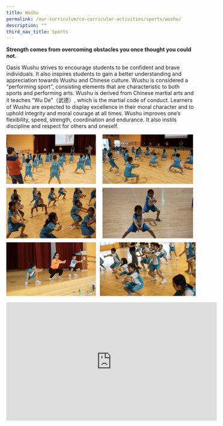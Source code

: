 ```yaml
---
title: Wushu
permalink: /our-curriculum/co-curricular-activities/sports/wushu/
description: ""
third_nav_title: Sports
---
```

**Strength comes from overcoming obstacles you once thought you could not.**

Oasis Wushu strives to encourage students to be confident and brave individuals. It also inspires students to gain a better understanding and appreciation towards Wushu and Chinese culture. Wushu is considered a “performing sport”, consisting elements that are characteristic to both sports and performing arts. Wushu is derived from Chinese martial arts and it teaches “Wu De”（武德）, which is the martial code of conduct. Learners of Wushu are expected to display excellence in their moral character and to uphold integrity and moral courage at all times. Wushu improves one’s flexibility, speed, strength, coordination and endurance. It also instils discipline and respect for others and oneself.

![](/images/wushu1.png)

<iframe width="560" height="315" src="https://www.youtube.com/embed/SleksTKqEnE" title="YouTube video player" frameborder="0" allow="accelerometer; autoplay; clipboard-write; encrypted-media; gyroscope; picture-in-picture" allowfullscreen></iframe>